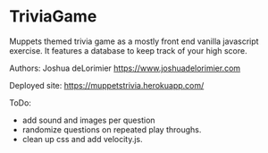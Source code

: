 # TriviaGame

Muppets themed trivia game as a mostly front end vanilla javascript exercise. It features a database to keep track of your high score.

Authors: Joshua deLorimier
https://www.joshuadelorimier.com

Deployed site: 
https://muppetstrivia.herokuapp.com/


ToDo:
- add sound and images per question
- randomize questions on repeated play throughs.
- clean up css and add velocity.js.